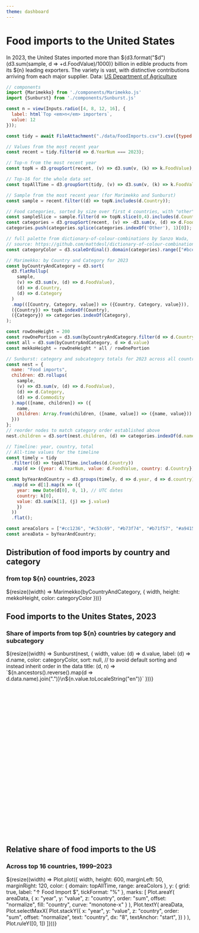 ```yaml
---
theme: dashboard
---
```


# Food imports to the United States

In 2023, the United States imported more than ${d3.format("$d")(d3.sum(sample, d => +d.FoodValue)/1000)} billion in edible products from its ${n} leading exporters. The variety is vast, with distinctive contributions arriving from each major supplier. Data: [US Department of Agriculture](https://www.ers.usda.gov/data-products/u-s-food-imports/)

```js
// components
import {Marimekko} from './components/Marimekko.js'
import {Sunburst} from './components/Sunburst.js'
```

```js
const n = view(Inputs.radio([4, 8, 12, 16], {
  label: html`Top <em>n</em> importers`,
  value: 12
}));
```

```js
const tidy = await FileAttachment("./data/FoodImports.csv").csv({typed: true});

// Values from the most recent year
const recent = tidy.filter(d => d.YearNum === 2023);

// Top-n from the most recent year
const topN = d3.groupSort(recent, (v) => d3.sum(v, (k) => k.FoodValue), (d) => d.Country).slice(-n).reverse();

// Top-16 for the whole data set
const topAllTime = d3.groupSort(tidy, (v) => d3.sum(v, (k) => k.FoodValue), (d) => d.Country).slice(-16).reverse();

// Sample from the most recent year (for Marimekko and Sunburst)
const sample = recent.filter((d) => topN.includes(d.Country));
```

```js
// Food categories, sorted by size over first 4 countries, with "other" moved to the end
const sampleSlice = sample.filter(d => topN.slice(0,4).includes(d.Country))
const categories = d3.groupSort(recent, (v) => -d3.sum(v, (d) => d.FoodValue), (d) => d.Category)
categories.push(categories.splice(categories.indexOf('Other'), 1)[0]);

// full palette from dictionary-of-colour-combinations by Sanzo Wada,
// source: https://github.com/mattdesl/dictionary-of-colour-combinations/blob/master/colors.json
const categoryColor = d3.scaleOrdinal().domain(categories).range(["#bce4e5", "#a7d4e4", "#a5c8d1", "#97acc8", "#96d1aa", "#78cdd0", "#62c6bf", "#0093a5", "#00939b", "#099197", "#5a82b3", "#006eb8", "#007190", "#005b8d"]);
```

```js
// Marimekko: by Country and Category for 2023
const byCountryAndCategory = d3.sort(
  d3.flatRollup(
    sample,
    (v) => d3.sum(v, (d) => d.FoodValue),
    (d) => d.Country,
    (d) => d.Category
  )
  .map(([Country, Category, value]) => ({Country, Category, value})),
  ({Country}) => topN.indexOf(Country), 
  ({Category}) => categories.indexOf(Category),
);

const rowOneHeight = 200
const rowOnePortion = d3.sum(byCountryAndCategory.filter(d => d.Country === topN[0]), d => d.value)
const all = d3.sum(byCountryAndCategory, d => d.value)
const mekkoHeight = rowOneHeight * all / rowOnePortion
```

```js
// Sunburst: category and subcategory totals for 2023 across all countries
const nest = {
  name: "Food imports",
  children: d3.rollups(
    sample,
    (v) => d3.sum(v, (d) => d.FoodValue),
    (d) => d.Category,
    (d) => d.Commodity
  ).map(([name, children]) => ({
    name,
    children: Array.from(children, ([name, value]) => ({name, value}))
  }))
};
// reorder nodes to match category order established above
nest.children = d3.sort(nest.children, (d) => categories.indexOf(d.name))
```

```js
// Timeline: year, country, total
// All-time values for the timeline
const timely = tidy
  .filter((d) => topAllTime.includes(d.Country))
  .map(d => ({year: d.YearNum, value: d.FoodValue, country: d.Country}));

const byYearAndCountry = d3.groups(timely, d => d.year, d => d.country)
  .map(d => d[1].map(k => ({
    year: new Date(d[0], 0, 1), // UTC dates
    country: k[0],
    value: d3.sum(k[1], (j) => j.value)
    })
  ))
  .flat();

const areaColors = ["#cc1236", "#c53c69", "#b73f74", "#b71f57", "#a94151", "#a84222", "#a62c37", "#ab2439", "#a72144", "#7c4226", "#793327", "#82241f", "#7d133a", "#802626", "#642d5e", "#6d4145"];
const areaData = byYearAndCountry;
```

<div class="grid grid-cols-2" style="grid-auto-rows: auto;">
  <div class="card grid-colspan-2">
    <h2>Distribution of food imports by country and category</h2>
    <h3>from top ${n} countries, 2023</h3>
    ${resize((width) => Marimekko(byCountryAndCategory, {
      width,
      height: mekkoHeight,
      color: categoryColor
    }))}
  </div>
  <div class="card" style="min-height: 600px;">
    <h2>Food imports to the Unites States, 2023</h2>
    <h3>Share of imports from top ${n} countries by category and subcategory</h3>
    ${resize((width) => Sunburst(nest, {
      width,
      value: (d) => d.value,
      label: (d) => d.name,
      color: categoryColor,
      sort: null, // to avoid default sorting and instead inherit order in the data
      title: (d, n) => `${n.ancestors().reverse().map(d => d.data.name).join(".")}\n${n.value.toLocaleString("en")}`
    }))}
  </div>
  <div class="card">
    <h2>Relative share of food imports to the US</h2>
    <h3>Across top 16 countries, 1999–2023</h3>
    ${resize((width) => Plot.plot({
      width,
      height: 600,
      marginLeft: 50,
      marginRight: 120,
      color: {
        domain: topAllTime,
        range: areaColors
      },
      y: {
        grid: true,
        label: "↑ Food Import $",
        tickFormat: "%"
      },
      marks: [
        Plot.areaY(
          areaData,
          {
            x: "year",
            y: "value",
            z: "country",
            order: "sum",
            offset: "normalize",
            fill: "country", 
            curve: "monotone-x"
          }
        ),
        Plot.textY(
          areaData,
          Plot.selectMaxX(
            Plot.stackY({
              x: "year",
              y: "value",
              z: "country",
              order: "sum",
              offset: "normalize",
              text: "country",
              dx: "8",
              textAnchor: "start",
            })
          )
        ),
        Plot.ruleY([0, 1])
      ]}))}
  </div>
</div>